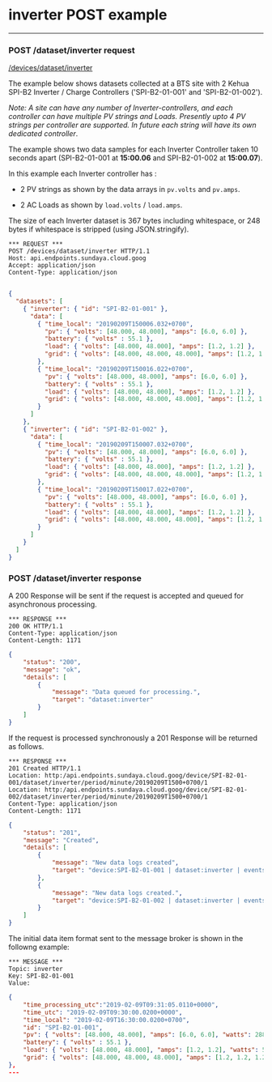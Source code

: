 # inverter POST example
---

### POST /dataset/inverter request

[/devices/dataset/inverter](http:/api.endpoints.sundaya.cloud.goog/devices/dataset/mppt)

The example below shows datasets collected at a BTS site with 2 Kehua SPI-B2 Inverter / Charge Controllers ('SPI-B2-01-001' and 'SPI-B2-01-002').

*Note: A site can have any number of Inverter-controllers, and each controller can have multiple PV strings and Loads. Presently upto 4 PV strings per controller are supported. In future each string will have its own dedicated controller*.

The example shows two data samples for each Inverter Controller taken 10 seconds apart (SPI-B2-01-001 at **15:00.06** and SPI-B2-01-002 at **15:00.07**).

In this example each Inverter controller has :

- 2 PV strings as shown by the data arrays in `pv.volts` and `pv.amps`.

- 2 AC Loads as shown by `load.volts` / `load.amps`.  

The size of each Inverter dataset is 367 bytes including whitespace, or 248 bytes if whitespace is stripped (using JSON.stringify).


```
*** REQUEST ***	
POST /devices/dataset/inverter HTTP/1.1	
Host: api.endpoints.sundaya.cloud.goog
Accept: application/json
Content-Type: application/json
    
```

```json
{
  "datasets": [
    { "inverter": { "id": "SPI-B2-01-001" }, 
      "data": [
        { "time_local": "20190209T150006.032+0700",
          "pv": { "volts": [48.000, 48.000], "amps": [6.0, 6.0] },
          "battery": { "volts" : 55.1 }, 
          "load": { "volts": [48.000, 48.000], "amps": [1.2, 1.2] }, 
          "grid": { "volts": [48.000, 48.000, 48.000], "amps": [1.2, 1.2, 1.2], "pf": [0.92, 0.92, 0.92] }
        },
        { "time_local": "20190209T150016.022+0700",
          "pv": { "volts": [48.000, 48.000], "amps": [6.0, 6.0] },
          "battery": { "volts" : 55.1 }, 
          "load": { "volts": [48.000, 48.000], "amps": [1.2, 1.2] },
          "grid": { "volts": [48.000, 48.000, 48.000], "amps": [1.2, 1.2, 1.2], "pf": [0.92, 0.92, 0.92] }
        }
      ]
    },
    { "inverter": { "id": "SPI-B2-01-002" }, 
      "data": [
        { "time_local": "20190209T150007.032+0700",
          "pv": { "volts": [48.000, 48.000], "amps": [6.0, 6.0] },
          "battery": { "volts" : 55.1 }, 
          "load": { "volts": [48.000, 48.000], "amps": [1.2, 1.2] },
          "grid": { "volts": [48.000, 48.000, 48.000], "amps": [1.2, 1.2, 1.2], "pf": [0.92, 0.92, 0.92] }
        },
        { "time_local": "20190209T150017.022+0700",
          "pv": { "volts": [48.000, 48.000], "amps": [6.0, 6.0] },
          "battery": { "volts" : 55.1 }, 
          "load": { "volts": [48.000, 48.000], "amps": [1.2, 1.2] },
          "grid": { "volts": [48.000, 48.000, 48.000], "amps": [1.2, 1.2, 1.2], "pf": [0.92, 0.92, 0.92] }
        }
      ]
    }
  ]
}
```

### POST /dataset/inverter response

A 200 Response will be sent if the request is accepted and queued for asynchronous processing. 

```
*** RESPONSE ***	
200 OK HTTP/1.1	
Content-Type: application/json
Content-Length: 1171	

```

```json
{
    "status": "200",
    "message": "ok",
    "details": [
        {
            "message": "Data queued for processing.",
            "target": "dataset:inverter"
        }
    ]
}
```

If the request is processed synchronously a 201 Response will be returned as follows. 

```
*** RESPONSE ***	
201 Created HTTP/1.1	
Location: http:/api.endpoints.sundaya.cloud.goog/device/SPI-B2-01-001/dataset/inverter/period/minute/20190209T1500+0700/1
Location: http:/api.endpoints.sundaya.cloud.goog/device/SPI-B2-01-002/dataset/inverter/period/minute/20190209T1500+0700/1
Content-Type: application/json
Content-Length: 1171	

```

```json
{
    "status": "201",
    "message": "Created",
    "details": [
        {
            "message": "New data logs created",
            "target": "device:SPI-B2-01-001 | dataset:inverter | events:2"
        },
        {
            "message": "New data logs created.",
            "target": "device:SPI-B2-01-002 | dataset:inverter | events:2"
        }
    ]
}
```

The initial data item format sent to the message broker is shown in the followng example:

```
*** MESSAGE ***
Topic: inverter
Key: SPI-B2-01-001
Value:	
```

```json
{ 
    "time_processing_utc":"2019-02-09T09:31:05.0110+0000",
    "time_utc": "2019-02-09T09:30:00.0200+0000",
    "time_local": "2019-02-09T16:30:00.0200+0700",
    "id": "SPI-B2-01-001",
    "pv": { "volts": [48.000, 48.000], "amps": [6.0, 6.0], "watts": 288.01 },
    "battery": { "volts" : 55.1 }, 
    "load": { "volts": [48.000, 48.000], "amps": [1.2, 1.2], "watts": 57.60 },
    "grid": { "volts": [48.000, 48.000, 48.000], "amps": [1.2, 1.2, 1.2], "pf": [0.92, 0.92, 0.92], "watts": [91.782, 91.782, 91.782] }
},
---